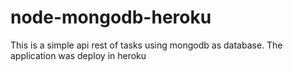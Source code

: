 # node-mongodb-heroku
This is a simple api rest of tasks using mongodb as database. The application was deploy in heroku
